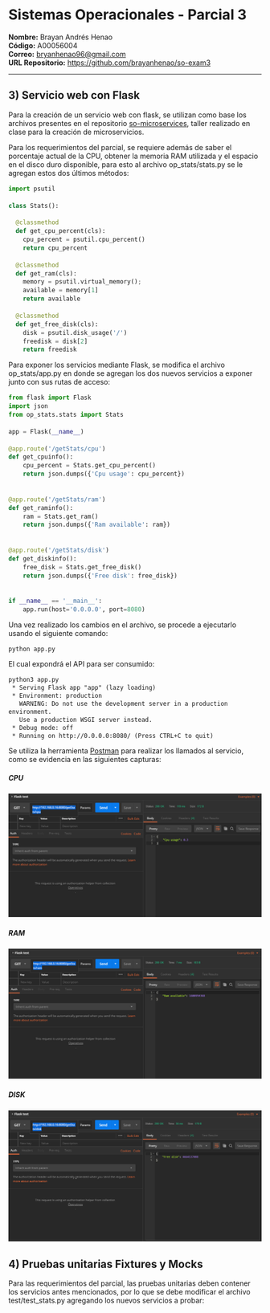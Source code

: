 # Sistemas Operacionales - Parcial 3
**Nombre:** Brayan Andrés Henao  
**Código:** A00056004  
**Correo:** bryanhenao96@gmail.com  
**URL Repositorio:** https://github.com/brayanhenao/so-exam3
___

## 3) Servicio web con Flask

Para la creación de un servicio web con flask, se utilizan como base los archivos presentes en el repositorio [so-microservices](https://github.com/ICESI-Training/so-microservice), taller realizado en clase para la creación de microservicios.

Para los requerimientos del parcial, se requiere además de saber el porcentaje actual de la CPU, obtener la memoria RAM utilizada y el espacio en el disco duro disponible, para esto al archivo op_stats/stats.py se le agregan estos dos últimos métodos:

```python
import psutil

class Stats():

  @classmethod
  def get_cpu_percent(cls):
    cpu_percent = psutil.cpu_percent()
    return cpu_percent
	
  @classmethod
  def get_ram(cls):
    memory = psutil.virtual_memory();
    available = memory[1]
    return available
  
  @classmethod
  def get_free_disk(cls):
    disk = psutil.disk_usage('/')
    freedisk = disk[2]
    return freedisk
```

Para exponer los servicios mediante Flask, se modifica el archivo op_stats/app.py en donde se agregan los dos nuevos servicios a exponer junto con sus rutas de acceso:
```python
from flask import Flask
import json
from op_stats.stats import Stats

app = Flask(__name__)

@app.route('/getStats/cpu')
def get_cpuinfo():
    cpu_percent = Stats.get_cpu_percent()
    return json.dumps({'Cpu usage': cpu_percent})


@app.route('/getStats/ram')
def get_raminfo():
    ram = Stats.get_ram()
    return json.dumps({'Ram available': ram})


@app.route('/getStats/disk')
def get_diskinfo():
    free_disk = Stats.get_free_disk()
    return json.dumps({'Free disk': free_disk})


if __name__ == '__main__':
    app.run(host='0.0.0.0', port=8080)
```
Una vez realizado los cambios en el archivo, se procede a ejecutarlo usando el siguiente comando:
```console
python app.py
```
El cual expondrá el API para ser consumido:
```console
python3 app.py
 * Serving Flask app "app" (lazy loading)
 * Environment: production
   WARNING: Do not use the development server in a production environment.
   Use a production WSGI server instead.
 * Debug mode: off
 * Running on http://0.0.0.0:8080/ (Press CTRL+C to quit)
```

Se utiliza la herramienta [Postman](https://www.getpostman.com/apps) para realizar los llamados al servicio, como se evidencia en las siguientes capturas:

##### CPU
![](images/cpu_postman.png)

##### RAM
![](images/ram_postman.png)

##### DISK
![](images/disk_postman.png)

## 4) Pruebas unitarias Fixtures y Mocks
Para las requerimientos del parcial, las pruebas unitarias deben contener los servicios antes mencionados, por lo que se debe modificar el archivo test/test_stats.py agregando los nuevos servicios a probar:
```python

```
